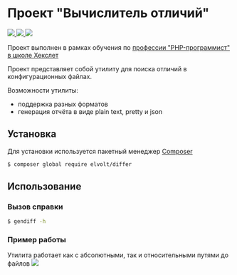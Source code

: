 # Проект "Вычислитель отличий"

<a href="https://travis-ci.org/elvolt/php-project-lvl2">
    <img src="https://travis-ci.org/elvolt/php-project-lvl2.svg?branch=master">
</a>
<a href="https://codeclimate.com/github/elvolt/php-project-lvl2/maintainability">
    <img src="https://api.codeclimate.com/v1/badges/92282e530f3752b97513/maintainability" />
</a>

<a href="https://codeclimate.com/github/elvolt/php-project-lvl2/test_coverage">
    <img src="https://api.codeclimate.com/v1/badges/92282e530f3752b97513/test_coverage" />
</a>

Проект выполнен в рамках обучения по 
<a href="https://ru.hexlet.io/professions/php">профессии "PHP-программист" в школе Хекслет</a>

Проект представляет собой утилиту для поиска отличий в конфигурационных файлах.

Возможности утилиты:
<ul>
    <li>поддержка разных форматов</li>
    <li>генерация отчёта в виде plain text, pretty и json</li>
</ul>

## Установка
Для установки используется пакетный менеджер <a href="https://getcomposer.org/download/">Composer</a>
```bash
$ composer global require elvolt/differ
```

## Использование

### Вызов справки
```bash
$ gendiff -h
```

### Пример работы
Утилита работает как с абсолютными, так и относительными путями до файлов
<a href="https://asciinema.org/a/AX0kmQo25jrPGMYBa8GCoUIxc" target="_blank">
    <img src="https://asciinema.org/a/AX0kmQo25jrPGMYBa8GCoUIxc.svg" />
</a>
